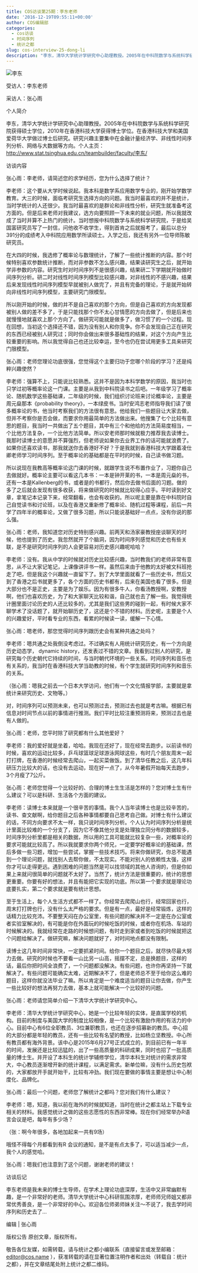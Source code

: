 ```yaml
---
title: COS访谈第25期：李东老师
date: '2016-12-19T09:55:11+00:00'
author: COS编辑部
categories:
  - cos访谈
  - 时间序列
  - 统计之都
slug: cos-interview-25-dong-li
description: "李东，清华大学统计学研究中心助理教授。2005年在中科院数学与系统科学研究院获得硕士学位，2010年在香港科技大学获得博士学位。在香港科技大学和美国爱荷华大学做过博士后研究。研究兴趣主要集中在金融计量经济学、非线性时间序列分析、网络与大数据等方向。"
---
```


![李东](https://cos.name/wp-content/uploads/2016/12/2016-7-17.jpg)

受访人：李东老师

采访人：张心雨


个人简介

李东，清华大学统计学研究中心助理教授。2005年在中科院数学与系统科学研究院获得硕士学位，2010年在香港科技大学获得博士学位。在香港科技大学和美国爱荷华大学做过博士后研究。研究兴趣主要集中在金融计量经济学、非线性时间序列分析、网络与大数据等方向。个人主页：<http://www.stat.tsinghua.edu.cn/teambuilder/faculty/李东/>


访谈内容

张心雨：李老师，请简述您的求学经历，您为什么选择了统计？

李老师：这个要从大学时候说起。我本科是数学系应用数学专业的，刚开始学数学教育。大三的时候，面临考研究生选择方向的问题。我当时最喜欢的并不是统计，当时学统计的人还很少。我当时最喜欢的是群论和非线性分析，研究生就准备考这方面的。但是后来老师对我建议，选方向要照顾一下未来的就业问题，所以我就改成了当时并算不上热门的统计。当时想报中科院数学与系统科学研究院，于是给吴国富研究员写了一封信，问他收不收学生，得到首肯之后就报考了，最后以总分391分的成绩考入中科院应用数学所读硕士。入学之后，我还有另外一位导师陈敏研究员。

在大四的时候，我选修了概率论与数理统计，了解了一些统计推断的内容。那个时候特别喜欢参数统计推断，而对非参数不怎么感兴趣，结果读研究生之后，就开始学非参数的内容。研究生时对时间序列不是很感兴趣，结果研二下学期就开始做时间序列分析。研二时对线性时间序列模型比较感兴趣，对非线性的不感兴趣，结果后来发现线性时间序列模型早就被别人做完了，并且有完备的理论，于是就开始转向非线性时间序列模型，主要研究门限模型。

所以刚开始的时候，做的并不是自己喜欢的那个方向，但是自己喜欢的方向发现都被别人做的差不多了，于是只能找那个你不太心甘情愿的方向去做了，但是后来也就慢慢地就喜欢上那个方向了。做研究可能就是做多了，做习惯了的一个过程。现在回想，当初这个选择还不错，因为没有别人和你竞争。你不会发现自己正在研究的东西已经被别人研究过；同时你会做出来很多基础性的结果，对这个方向产生比较重要的影响。所以我觉得自己也还比较幸运，至今也仍在尝试用更多工具来研究门限模型。

张心雨：老师您理论功底很强，您觉得这个主要归功于您哪个阶段的学习？还是纯粹兴趣使然？

李老师：强算不上，只能说比较熟悉。这并不是因为本科学数学的原因，我当时也只学过初等概率论这一门课。主要是从我到中科院读书之后吧。一年级学习了概率论、随机数学这些基础课，二年级的时候，我们组织讨论班来讨论概率论，主要是周元燊那本《probability theory》，一本绿皮书。当时安鸿志老师指导我们读了很多概率论的书，他当时考察我们的方法很有意思。他给我们一些题目让大家去做，但并不考察你是否会做，而要求你用最简单的方法做出来。他搜集了七个比较有意思的题目，我当时一共做出了五个题目，其中有三个和他给的方法简易度相当，一个比他方法复杂，一个比他方法简单。所以安老师那时候就极力推荐我去读博士。我那时读博士的意愿并不算强烈，但老师说如果你去业界工作的话可能就浪费了。如果你还喜欢读书，那我就送你去香港好不好？于是我就到香港科技大学跟着凌仕卿老师学习时间序列。至于概率论的基础都是在平时的时候，自己读书做习题。

所以说现在我教高等概率论这门课的时候，就跟学生说不布置作业了，习题你自己去做就好。概率论主要可以看这几本书：一本是钟开莱的书，一本是周元燊的书，还有一本是Kallenberg的书，或者是的书都行，然后你去做书后面的习题。做的多了之后就会发现有很多收获，将来做研究的时候就比较得心应手。平时读到好文章，拿笔记本记录下来，经常翻看，也会有收获的。所以呢主要是靠在中科院时自己自觉读书和讨论班，以及在香港又重新修了概率论、随机过程等课程，前后一共学了四年半的概率论，又做了很多习题，所以只能说基础好一点点，没有你说的那么强。

张心雨：老师，我知道您对历史特别感兴趣。前两天和汤家豪教授座谈聊天的时候，他也提到了历史。我忽然就开了个脑洞，因为时间序列感觉和历史也有些关联，是不是研究时间序列的人会更容易对历史感兴趣呢哈哈？

李老师：没有。我从中学的时候就对历史比较感兴趣，当时教我们的老师非常有意思，从不让大家记笔记，上课像讲评书一样。虽然后来由于他教的太好被文科班抢走了吧，但是我这个兴趣就一直留下了。到了大学里面就看了一些历史书，然后又到了香港之后书就更多了，各个方面的历史书都有，后来在美国也看了很多。但是大部分也不是正史，主要是为了娱乐。因为有很多牛人，你看汤教授啊，安教授啊，他们也喜欢历史，为了和大家聊天比较和谐，自己就也去了解一些。我觉得统计圈里面讨论历史的人还比较多的，尤其是我们这些男的碰到一起，有时候大家不聊学术了没话题了，就开始聊历史了，这还是个不错的材料。历史呢，主要是个人的兴趣爱好，平时看专业的东西，看累的时候读一读，缓解一下心情。

张心雨：嗯老师，那您觉得时间序列跟历史会有某种共通之处吗？

李老师：嗯共通之处我倒没考虑过。不过确实有人用统计研究历史，有一个方向是历史动态学， dynamic history，还发表过不错的文章。我看到过别人的研究，是研究每个历史朝代它持续的时间，与当时朝代环境的一些关系。时间序列和音乐也有关系的，我当时在香港科技大学当助教的时候，有个学生就研究时间序列和音乐的关系。

（张心雨：嗯我之前去一个日本大学访问，他们有一个文化情报学部，主要就是拿统计来研究历史、文物等。）

对，时间序列可以预测未来，也可以预测过去，预测过去也就是考古嘛。根据已有信息对时间节点以前的事情进行推测。我们平时比较注重预测将来，预测过去也是有人做的。

张心雨：老师，您平时除了研究都有什么其他爱好？

李老师：我的爱好就是坐着，哈哈。我现在还好了，现在经常去跑步。以前读书的时候，喜欢的运动比较多，乒乓球篮球足球游泳网球这些，有时几个朋友周末一起打打牌，在香港的时候经常去爬山，一起买菜做饭。到了清华任教之后，这几年科研压力比较大的话，也没有去运动，现在好一点了，从今年暑假开始每天去跑步，3个月瘦了7公斤。

张心雨：老师您觉得一个比较好的、合理的博士生生活是怎样的？您对博士生有什么建议？可以是科研、生活各个方面的建议。

李老师：读博士本来就是一个很辛苦的事情。我个人当年读博士也是比较辛苦的，读书、查文献啊，给你题目之后各种事情都要自己思考自己做。对博士有什么建议的话，不同方向要求不太一样，我只说时间序列分析。个人认为时间序列分析是统计里面比较难的一个分支了，因为它不像其他分支是处理独立同分布的数据较多，时间序列分析里都是相关的数据，所以用的工具可能就比较复杂一些，对概率论的要求可能就比较高了。所以我就要求你两个师兄，一定要学好概率论的基础课，然后多做一些习题，增加一些尝试，掌握一些技术技巧。将来你做研究，你总不能遇到一个理论问题，就找别人去帮你做，不太现实。不能对别人的依赖性太强，这样你才可以走得更远。遇到困难的问题当然是可以找领域的其他人咨询的，但是你如果上来就问很简单的问题就不太好了。当然了，统计方法是很重要的，统计的思想更重要。你要有好的想法，并且有能把它实现的功底。所以第一个要求就是理论功底要扎实，第二个要求就是要有统计思想。

至于生活上，每个人生活方式都不一样了。你经常去爬爬山也行，经常回家也行，周末打打牌也行，没有什么太严格的要求。但是有一点，最好是经常锻炼，这样的话精力比较充沛。不要整天闷在办公室里，有些问题的解决并不一定是在办公室或者实验室解决的，有可能是你在外面玩的时候吃饭的时候，或者你在机场、车站的时候解决的。我就经常在走路的时候想问题，有时走到家或者到吃饭的时候就把这个问题给解决了。做研究嘛，解决问题就好了，对时间地点都没有限制。

读博士这几年时间非常快，一定要抓紧时间。给你一个题目之后，就尽快尽最大努力去做。研究的时候也不要看一山比另一山高，摇摆不定，总是换题目，这样的话，最后你把时间全浪费了，一个问题都没解决。有些问题，也许你再坚持一下就解决了。有些问题可能确实太难，近期解决不了，但是老师总不至于给你这么难的题目，这样你就没法毕业了嘛。所以肯定是一个难度适当的题目让你去做，你产生一些比较好的想法再努力去做，基本上就可能解决一个比较好的问题。

张心雨：老师请您简单介绍一下清华大学统计学研究中心。

李老师：清华大学统计学研究中心，她是一个比较年轻的实体，是直属学校的机构。目前的制度与美国大学的制度比较相像，是一个比较有激励作用的有活力的中心。目前中心有6位全职教员、3位兼职教员，也还在逐步招募新的教员。中心招的大部分都是年轻的教员，还有一些比较有名望的教授，比如杨立坚教授。中心所有教员都有海外背景。该中心是2015年6月27号正式成立的，到目前已有一年半的时间，发展还是比较迅猛的，出了一些高质量的科研成果，同时也招了一批高质量的博士生。并开设了本科生的统计学辅修学位，清华本科生对统计的需求非常大，中心教员逐渐增开新的统计课程，以满足需求。新单位嘛，没有什么历史包袱的，大家都放开手就开始干，比较有冲劲。我们现在要做的事情主要是想让中心制度化、品牌化。

张心雨：最后一个问题，老师您了解统计之都吗？您对我们有什么建议？

李老师：嗯，知道，我以前在海外的时候就知道，当时在统计之都主站上下载专业相关的材料。我感觉统计之做的这些志愿性的东西非常棒。现在你们经常举办R语言会议是吧，每年有多少场？

（张：啊今年很多，各地加起来一共有9场）

哦怪不得每个月都看到有R 会议的通知，是不是有点太多了，可以适当减少一点，我个人的感觉哈。

张心雨：嗯我们也注意到了这个问题，谢谢老师的建议！

访谈后记

李东老师是我未来的博士生导师，在学术上理论功底深厚，生活中又非常幽默有趣，是一个非常好的老师。清华大学统计中心科研氛围浓厚，老师师兄师姐又都非常优秀善良，是一个非常好的中心。欢迎各位师弟师妹关注～不说了，我去学时间序列和历史去了…


编辑 | 张心雨

版权公告 原创文章，版权所有。

敬告各位友媒，如需转载，请与统计之都小编联系（直接留言或发至邮箱：editor@cos.name ），获准转载的请在显著位置注明作者和出处（转载自：统计之都），并在文章结尾处附上统计之都二维码。
